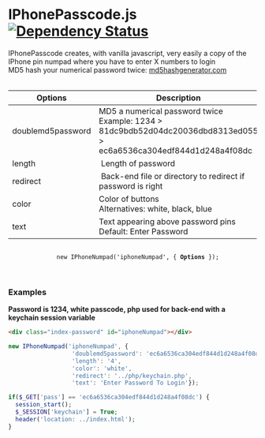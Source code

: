 # IPhonePasscode.js [![Dependency Status](https://david-dm.org/dwyl/esta.svg)](https://david-dm.org/dwyl/esta)
IPhonePasscode creates, with vanilla javascript, very easily a copy of the IPhone pin numpad where you have to enter X numbers to login<br>
MD5 hash your numerical password twice: <a href="https://www.md5hashgenerator.com"> md5hashgenerator.com </a><br><br>

| Options | Description |
| --- | --- |
| doublemd5password | MD5 a numerical password twice <br> Example: 1234 > 81dc9bdb52d04dc20036dbd8313ed055 > ec6a6536ca304edf844d1d248a4f08dc |
| length | Length of password |
| redirect | Back-end file or directory to redirect if password is right |
| color | Color of buttons <br>Alternatives: white, black, blue |
| text | Text appearing above password pins <br>Default: Enter Password |
<p align="center">
  <code> 
    new IPhoneNumpad('iphoneNumpad', { <strong>Options</strong> }); 
  </code>
</center>
<br><br>

### Examples
**Password is 1234, white passcode, php used for back-end with a keychain session variable**

```html
<div class="index-password" id="iphoneNumpad"></div>
```
```javascript
new IPhoneNumpad('iphoneNumpad', {
                  'doublemd5password': 'ec6a6536ca304edf844d1d248a4f08dc',
                  'length': '4',
                  'color': 'white',
                  'redirect': '../php/keychain.php',
                  'text': 'Enter Password To Login'});
```
```php
if($_GET['pass'] == 'ec6a6536ca304edf844d1d248a4f08dc') {
  session_start();
  $_SESSION['keychain'] = True;
  header('location: ../index.html');
}
```
